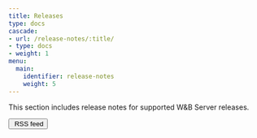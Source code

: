 ```yaml
---
title: Releases
type: docs
cascade:
- url: /release-notes/:title/
- type: docs
- weight: 1
menu:
  main:
    identifier: release-notes
    weight: 5
---
```


This section includes release notes for supported W&B Server releases.

<a href="/release-notes/releases/index.xml"><button class="btn btn-primary mb-4 feedback--answer"><i class="fa-sharp fa-regular fa-square-rss" alt="RSS icon"></i>&nbsp;RSS feed</button></a>

